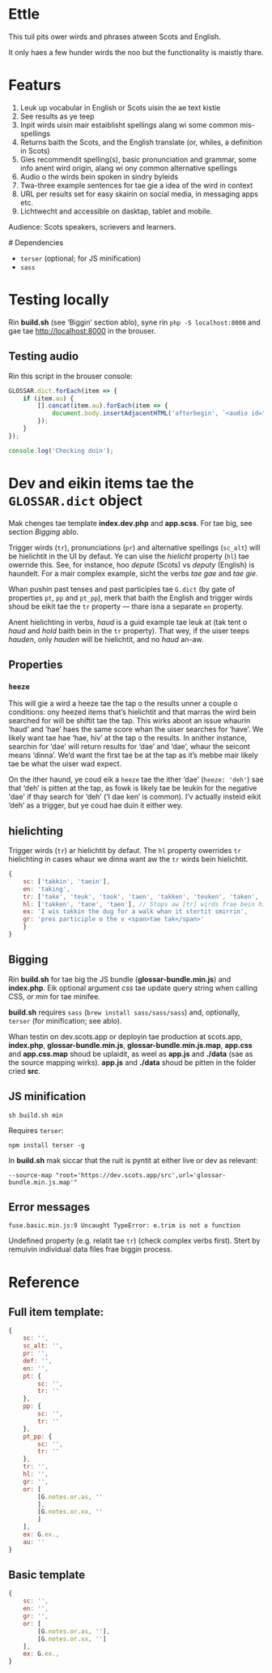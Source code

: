 # Ettle

This tuil pits ower wirds and phrases atween Scots and English.

It only haes a few hunder wirds the noo but the functionality is maistly thare.

# Featurs

1. Leuk up vocabular in English or Scots uisin the ae text kistie
2. See results as ye teep
3. Inpit wirds uisin mair estaiblisht spellings alang wi some common mis-spellings
4. Returns baith the Scots, and the English translate (or, whiles, a definition in Scots)
5. Gies recommendit spelling(s), basic pronunciation and grammar, some info anent wird origin, alang wi ony common alternative spellings
6. Audio o the wirds bein spoken in sindry byleids
7. Twa-three example sentences for tae gie a idea of the wird in context
8. URL per results set for easy skairin on social media, in messaging apps etc.
9. Lichtwecht and accessible on dasktap, tablet and mobile.

Audience: Scots speakers, scrievers and learners.

# Dependencies

* `terser` (optional; for JS minification)
* `sass`

# Testing locally

Rin **build.sh** (see ‘Biggin’ section ablo), syne rin `php -S localhost:8000` and gae tae [http://localhost:8000](http://localhost:8000) in the brouser.

## Testing audio

Rin this script in the brouser console:

```javascript
GLOSSAR.dict.forEach(item => {
    if (item.au) {
        [].concat(item.au).forEach(item => {
            document.body.insertAdjacentHTML('afterbegin', `<audio id="${item}" class="audio d-none" src="/audio/${item.charAt(0)}/${item}.mp3" preload="auto"></audio>`);
        });
    }
});

console.log('Checking duin');
```

# Dev and eikin items tae the `GLOSSAR.dict` object

Mak chenges tae template **index.dev.php** and **app.scss**. For tae big, see section *Bigging* ablo.

Trigger wirds (`tr`), pronunciations (`pr`) and alternative spellings (`sc_alt`) will be hielichtit in the UI by defaut. Ye can uise the *hielicht* property (`hl`) tae owerride this. See, for instance, hoo *depute* (Scots) vs *deputy* (English) is haundelt. For a mair complex example, sicht the verbs *tae gae* and *tae gie*.

Whan pushin past tenses and past participles tae `G.dict` (by gate of properties `pt`, `pp` and `pt_pp`), merk that baith the English and trigger wirds shoud be eikit tae the `tr` property — thare isna a separate `en` property.

Anent hielichting in verbs, *haud* is a guid example tae leuk at (tak tent o *haud* and *hold* baith bein in the `tr` property). That wey, if the uiser teeps *hauden*, only *hauden* will be hielichtit, and no *haud* an-aw.

## Properties

### `heeze`

This will gie a wird a heeze tae the tap o the results unner a couple o conditions: ony heezed items that’s hielichtit and that marras the wird bein searched for will be shiftit tae the tap. This wirks aboot an issue whaurin ‘haud’ and ‘hae’ haes the same score whan the uiser searches for ‘have’. We likely want tae hae ‘hae, hiv’ at the tap o the results. In anither instance, searchin for ‘dae’ will return results for ‘dae’ and ‘dae’, whaur the seicont means ‘dinna’. We’d want the first tae be at the tap as it’s mebbe mair likely tae be what the uiser wad expect.

On the ither haund, ye coud eik a `heeze` tae the ither ‘dae’ (`heeze: 'deh'`) sae that ‘deh’ is pitten at the tap, as fowk is likely tae be leukin for the negative 'dae' if thay search for ‘deh’ (‘I dae ken’ is common). I’v actually insteid eikit ‘deh’ as a trigger, but ye coud hae duin it either wey.

## hielichting

Trigger wirds (`tr`) ar hielichtit by defaut. The `hl` property owerrides `tr` hielichting in cases whaur we dinna want aw the `tr` wirds bein hielichtit.

```javascript
{
    sc: ['takkin', 'taein'],
    en: 'taking',
    tr: ['take', 'teuk', 'took', 'taen', 'takken', 'teuken', 'taken', 'tane', 'tooken', 'tookin'],
    hl: ['takken', 'tane', 'taen'], // Stops aw [tr] wirds frae bein hielichtit; wirds in [sc], [en] and [pr] will be hielichtit by defaut, sae need tae pit thaim here an aw. Allocate a tuim array if ye’r wantin nane o the 'tr' items tae cause hielichting
    ex: 'I wis takkin the dug for a walk whan it stertit smirrin',
    gr: 'pres participle o the v <span>tae tak</span>'
    }
}
```

## Bigging

Rin **build.sh** for tae big the JS bundle (**glossar-bundle.min.js**) and **index.php**. Eik optional argument *css* tae update query string when calling CSS, or *min* for tae minifee.

**build.sh** requires `sass` (`brew install sass/sass/sass`) and, optionally, `terser` (for minification; see ablo).

Whan testin on dev.scots.app or deployin tae production at scots.app, **index.php**, **glossar-bundle.min.js**, **glossar-bundle.min.js.map**, **app.css** and **app.css.map** shoud be uplaidit, as weel as **app.js** and **./data** (sae as the source mapping wirks). **app.js** and **./data** shoud be pitten in the folder cried **src**.

## JS minification

`sh build.sh min`

Requires `terser`:

`npm install terser -g`

In **build.sh** mak siccar that the ruit is pyntit at either live or dev as relevant:

`--source-map "root='https://dev.scots.app/src',url='glossar-bundle.min.js.map'"`

## Error messages

`fuse.basic.min.js:9 Uncaught TypeError: e.trim is not a function`

Undefined property (e.g. relatit tae `tr`) (check complex verbs first). Stert by remuivin individual data files frae biggin process.

# Reference

## Full item template:

```javascript
{
    sc: '',
    sc_alt: '',
    pr: '',
    def: '',
    en: '',
    pt: {
        sc: '',
        tr: ''
    },
    pp: {
        sc: '',
        tr: ''
    },
    pt_pp: {
        sc: '',
        tr: ''
    },
    tr: '',
    hl: '',
    gr: '',
    or: [
        [G.notes.or.as, ''
        ],
        [G.notes.or.xx, ''
        ]
    ],
    ex: G.ex.,
    au: ''
}
```

## Basic template

```javascript
{
    sc: '',
    en: '',
    gr: '',
    or: [
        [G.notes.or.as, ''],
        [G.notes.or.xx, '']
    ],
    ex: G.ex.,
}
```
